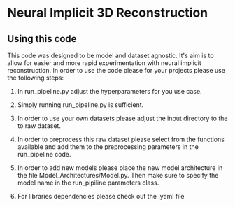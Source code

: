 # Neural Implicit 3D Reconstruction

## Using  this code

This code was designed to be model and dataset agnostic. It's aim is to allow for easier and more rapid experimentation with neural implicit reconstruction.
In order to use the code please for your projects please use the following steps:


1. In run_pipeline.py adjust the hyperparameters for you use case.
2. Simply running run_pipeline.py is sufficient.
3. In order to use your own datasets please adjust the input directory to the to raw dataset.
4. In order to preprocess this raw dataset please select from the functions available and add them to the preprocessing parameters in the run_pipeline code.
5. In order to add new models please place the new model architecture in the file Model_Architectures/Model.py. Then make sure to specify the model name in the run_pipiline parameters class.

6. For libraries dependencies please check out the .yaml file
